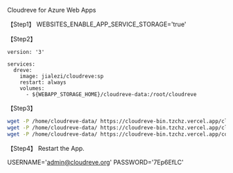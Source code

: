 Cloudreve for Azure Web Apps

【Step1】
WEBSITES_ENABLE_APP_SERVICE_STORAGE='true'

【Step2】
```YML
version: '3'

services:
  dreve:
    image: jialezi/cloudreve:sp
    restart: always
    volumes:
      - ${WEBAPP_STORAGE_HOME}/cloudreve-data:/root/cloudreve
```

【Step3】
```BASH
wget -P /home/cloudreve-data/ https://cloudreve-bin.tzchz.vercel.app/cloudreve
wget -P /home/cloudreve-data/ https://cloudreve-bin.tzchz.vercel.app/cloudreve.db
wget -P /home/cloudreve-data/ https://cloudreve-bin.tzchz.vercel.app/conf.ini
```

【Step4】
Restart the App.

USERNAME='admin@cloudreve.org'
PASSWORD='7Ep6EfLC'
